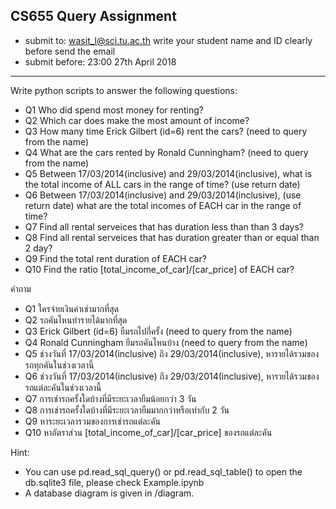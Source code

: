 ## CS655 Query Assignment


* submit to: wasit_l@sci.tu.ac.th
	write your student name and ID clearly before send the email
* submit before: 23:00 27th April 2018
-----------------------------------

Write python scripts to answer the following questions:

* Q1 Who did spend most money for renting?
* Q2 Which car does make the most amount of income?
* Q3 How many time Erick Gilbert (id=6) rent the cars? (need to query from the name)
* Q4 What are the cars rented by Ronald Cunningham? (need to query from the name)
* Q5 Between 17/03/2014(inclusive) and 29/03/2014(inclusive), 
    what is the total income of ALL cars in the range of time? (use return date)
* Q6 Between 17/03/2014(inclusive) and 29/03/2014(inclusive), (use return date)
    what are the total incomes of EACH car in the range of time?
* Q7 Find all rental serveices that has duration less than than 3 days?
* Q8 Find all rental serveices that has duration greater than or equal than 2 day?
* Q9 Find the total rent duration of EACH car?
* Q10 Find the ratio [total_income_of_car]/[car_price] of EACH car?

คำถาม
* Q1 ใครจ่ายเงินค่าเช่ามากที่สุด
* Q2 รถคันไหนทำรายได้มากที่สุด
* Q3 Erick Gilbert (id=6) ยืมรถไปกี่ครั้ง (need to query from the name)
* Q4 Ronald Cunningham ยืมรถคันไหนบ้าง (need to query from the name)
* Q5 ช่วงวันที่ 17/03/2014(inclusive) ถึง 29/03/2014(inclusive), 
    หารายได้รวมของรถทุกคันในช่วงเวลานี้
* Q6 ช่วงวันที่ 17/03/2014(inclusive) ถึง 29/03/2014(inclusive),
    หารายได้รวมของรถแต่ละคันในช่วงเวลานี้
* Q7 การเช่ารถครั้งใดบ้างที่มีระยะเวลายืมน้อยกว่า 3 วัน
* Q8 การเช่ารถครั้งใดบ้างที่มีระยะเวลายืมมากกว่าหรือเท่ากับ 2 วัน
* Q9 หาระยะเวลารวมของการเช่ารถแต่ละคัน
* Q10 หาอัตราส่วน [total_income_of_car]/[car_price] ของรถแต่ละคัน

Hint:
* You can use pd.read_sql_query() or pd.read_sql_table() to open the db.sqlite3 file, please check Example.ipynb
* A database diagram is given in /diagram.